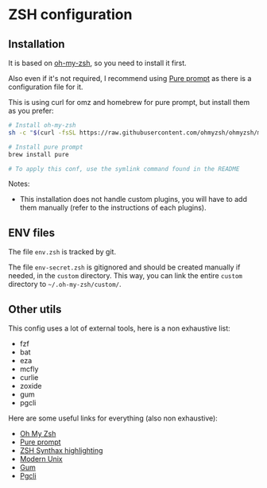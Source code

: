 
# ZSH configuration

## Installation

It is based on [oh-my-zsh](https://ohmyz.sh/), so you need to install it first.

Also even if it's not required, I recommend using [Pure prompt](https://github.com/sindresorhus/pure) as
there is a configuration file for it.

This is using curl for omz and homebrew for pure prompt, but install them as you prefer:

```bash
# Install oh-my-zsh
sh -c "$(curl -fsSL https://raw.githubusercontent.com/ohmyzsh/ohmyzsh/master/tools/install.sh)"

# Install pure prompt
brew install pure

# To apply this conf, use the symlink command found in the README
```

Notes:
- This installation does not handle custom plugins, you will have to add them manually (refer to the instructions of each plugins).

## ENV files

The file `env.zsh` is tracked by git.

The file `env-secret.zsh` is gitignored and should be created manually if needed, in the `custom` directory.
This way, you can link the entire `custom` directory to `~/.oh-my-zsh/custom/`.

## Other utils

This config uses a lot of external tools, here is a non exhaustive list:
- fzf
- bat
- eza
- mcfly
- curlie
- zoxide
- gum
- pgcli

Here are some useful links for everything (also non exhaustive):
- [Oh My Zsh](https://ohmyz.sh/)
- [Pure prompt](https://github.com/sindresorhus/pure)
- [ZSH Synthax highlighting](https://github.com/zsh-users/zsh-syntax-highlighting/tree/master)
- [Modern Unix](https://github.com/ibraheemdev/modern-unix)
- [Gum](https://github.com/charmbracelet/gum)
- [Pgcli](https://www.pgcli.com/)


